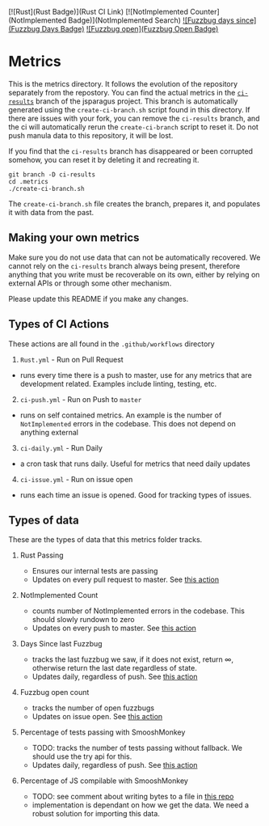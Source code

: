 [![Rust](Rust Badge)](Rust CI Link)
[![NotImplemented Counter](NotImplemented Badge)](NotImplemented Search)
[![Fuzzbug days since](Fuzzbug Days Badge)](Fuzzbug)
[![Fuzzbug open](Fuzzbug Open Badge)](Fuzzbug)

# Metrics

This is the metrics directory. It follows the evolution of the repository separately from the
repostory. You can find the actual metrics in the
[`ci-results`](https://github.com/mozilla-spidermonkey/jsparagus/tree/ci-results) branch of the jsparagus project. This branch is automatically generated using the `create-ci-branch.sh` script found in this directory. If there are issues with your fork, you can remove the `ci-results` branch, and the ci will automatically rerun the `create-ci-branch` script to reset it. Do not push manula data to this repository, it will be lost.

If you find that the `ci-results` branch has disappeared or been corrupted somehow, you can reset it by deleting it and recreating it.

```
git branch -D ci-results
cd .metrics
./create-ci-branch.sh
```

The `create-ci-branch.sh` file creates the branch, prepares it, and populates it with data from the past.

## Making your own metrics
Make sure you do not use data that can not be automatically recovered. We cannot rely on the `ci-results` branch always being present, therefore anything that you write must be recoverable on its own, either by relying on external APIs or through some other mechanism.

Please update this README if you make any changes.

## Types of CI Actions
These actions are all found in the `.github/workflows` directory

1) `Rust.yml` - Run on Pull Request
* runs every time there is a push to master, use for any metrics that are development related. Examples include linting, testing, etc.
2) `ci-push.yml` - Run on Push to `master`
* runs on self contained metrics. An example is the number of `NotImplemented` errors in the codebase. This does not depend on anything external
3) `ci-daily.yml` - Run Daily
* a cron task that runs daily. Useful for metrics that need daily updates
4) `ci-issue.yml` - Run on issue open
* runs each time an issue is opened. Good for tracking types of issues.


## Types of data

These are the types of data that this metrics folder tracks.

1) Rust Passing
    * Ensures our internal tests are passing
    * Updates on every pull request to master. See [this action](.github/workflows/Rust.yml)

2) NotImplemented Count
    * counts number of NotImplemented errors in the codebase. This should slowly rundown to zero
    * Updates on every push to master. See [this action](.github/workflows/ci-counter.yml)

3) Days Since last Fuzzbug
    * tracks the last fuzzbug we saw, if it does not exist, return ∞, otherwise return the last date regardless of state.
    * Updates daily, regardless of push. See [this action](.github/workflows/ci-daily.yml)

4) Fuzzbug open count
    * tracks the number of open fuzzbugs
    * Updates on issue open. See [this action](.github/workflows/ci-issue.yml)

5) Percentage of tests passing with SmooshMonkey
    * TODO: tracks the number of tests passing without fallback. We should use the try api for this.
    * Updates daily, regardless of push. See [this action](.github/workflows/ci-daily.yml)

6) Percentage of JS compilable with SmooshMonkey
    * TODO: see comment about writing bytes to a file in [this repo](https://github.com/nbp/seqrec)
    * implementation is dependant on how we get the data. We need a robust solution for importing this data.


[Rust Badge]: https://github.com/mozilla-spidermonkey/jsparagus/workflows/Rust/badge.svg
[Rust CI Link]: https://github.com/mozilla-spidermonkey/jsparagus/actions?query=branch%3Amaster
[NotImplemented Badge]: https://img.shields.io/endpoint?url=https%3A%2F%2Fraw.githubusercontent.com%2Fcodehag%2Fjsparagus%2Fci_results%2F.metrics%2Fbadges%2Fnot-implemented.json
[NotImplemented Search]: https://github.com/mozilla-spidermonkey/jsparagus/search?q=notimplemented&unscoped_q=notimplemented
[Fuzzbug days Badge]: https://img.shields.io/endpoint?url=https%3A%2F%2Fraw.githubusercontent.com%2Fcodehag%2Fjsparagus%2Fci_results%2F.metrics%2Fbadges%2Fsince-last-fuzzbug.json
[Fuzzbug Open Badge]: https://img.shields.io/endpoint?url=https%3A%2F%2Fraw.githubusercontent.com%2Fcodehag%2Fjsparagus%2Fci_results%2F.metrics%2Fbadges%2Fopen-fuzzbug.json
[Fuzzbugs]: https://github.com/mozilla-spidermonkey/jsparagus/issues?utf8=%E2%9C%93&q=label%3AlibFuzzer+
